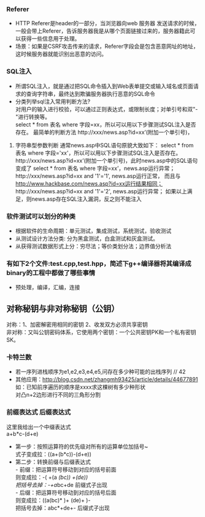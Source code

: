 ### Referer
- HTTP Referer是header的一部分，当浏览器向web 服务器 发送请求的时候，
一般会带上Referer，告诉服务器我是从哪个页面链接过来的，服务器籍此可以获得一些信息用于处理。<br>
- 场景：如果是CSRF攻击传来的请求，Referer字段会是包含恶意网址的地址，这时候服务器就能识别出恶意的访问。
### SQL注入
- 所谓SQL注入，就是通过把SQL命令插入到Web表单提交或输入域名或页面请求的查询字符串，最终达到欺骗服务器执行恶意的SQL命令
- 分类列举sql注入常用判断方法? <br>
对用户的输入进行校验，可以通过正则表达式，或限制长度；对单引号和双"-"进行转换等。<br>
select * from 表名 where 字段=xx，所以可以用以下步骤测试SQL注入是否存在。
最简单的判断方法
http://xxx/news.asp?id=xx’(附加一个单引号)，
1. 字符串型参数判断
通常news.asp中SQL语句原貌大致如下：
select * from 表名 where 字段='xx'，所以可以用以下步骤测试SQL注入是否存在。
http://xxx/news.asp?id=xx’(附加一个单引号)，此时news.asp中的SQL语句变成了
select * from 表名 where 字段=xx’，news.asp运行异常；
http://xxx/news.asp?id=xx and '1'='1', news.asp运行正常，
而且与 http://www.hackbase.com/news.asp?id=xx运行结果相同；
http://xxx/news.asp?id=xx and '1'='2', news.asp运行异常；
如果以上满足，则news.asp存在SQL注入漏洞，反之则不能注入
### 软件测试可以划分的种类
- 根据软件的生命周期：单元测试，集成测试，系统测试，验收测试
- 从测试设计方法分类: 分为黑盒测试，白盒测试和灰盒测试。
- 从获得测试数据形式上分：穷尽法；等价类划分法；边界值分析法
### 有如下2个文件:test.cpp,test.hpp，简述下g++编译器将其编译成binary的工程中都做了哪些事情
- 预处理，编译，汇编，连接
## 对称秘钥与非对称秘钥（公钥）
对称：1、加密解密用相同的密钥 2、收发双方必须共享密钥  <br>
非对称：又叫公钥密码体系，它使用两个密钥：一个公共密钥PK和一个私有密钥SK。
### 卡特兰数
- 若一序列进栈顺序为e1,e2,e3,e4,e5,问存在多少种可能的出栈序列 // 42
- 其他应用：http://blog.csdn.net/zhangmh93425/article/details/44677891 <br>
如：已知前序遍历的顺序是xxxx求这棵树有多少种形状 <br>
对凸n+2边形进行不同的三角形分割
### 前缀表达式 后缀表达式
这里我给出一个中缀表达式 <br>
a+b*c-(d+e)<br>
- 第一步：按照运算符的优先级对所有的运算单位加括号~ <br>
        式子变成拉：((a+(b*c))-(d+e))
- 第二步：转换前缀与后缀表达式<br>
         - 前缀：把运算符号移动到对应的括号前面 <br>
              则变成拉：-( +(a *(bc)) +(de)) <br>
              把括号去掉：-+a*bc+de  前缀式子出现 <br>
         - 后缀：把运算符号移动到对应的括号后面 <br>
              则变成拉：((a(bc)* )+ (de)+ )- <br>
              把括号去掉：abc*+de+-  后缀式子出现 <br>
